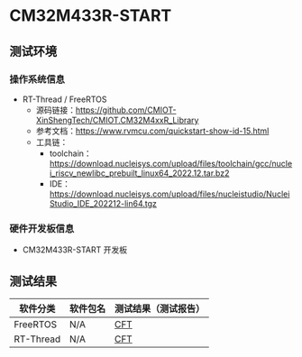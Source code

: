 # CM32M433R-START

## 测试环境

### 操作系统信息

- RT-Thread / FreeRTOS
    - 源码链接：https://github.com/CMIOT-XinShengTech/CMIOT.CM32M4xxR_Library
    - 参考文档：https://www.rvmcu.com/quickstart-show-id-15.html
    - 工具链：
        - toolchain：https://download.nucleisys.com/upload/files/toolchain/gcc/nuclei_riscv_newlibc_prebuilt_linux64_2022.12.tar.bz2
        - IDE：https://download.nucleisys.com/upload/files/nucleistudio/NucleiStudio_IDE_202212-lin64.tgz


### 硬件开发板信息

- CM32M433R-START 开发板

## 测试结果

| 软件分类      | 软件包名      | 测试结果（测试报告） |
|--------------|-------------|------------------|
| FreeRTOS     | N/A         | [CFT][FreeRTOS]   |
| RT-Thread    | N/A         | [CFT][RTThread]  |

[FreeRTOS]: ./FreeRTOS/README.md
[RTThread]: ./RT-Thread/README.md

